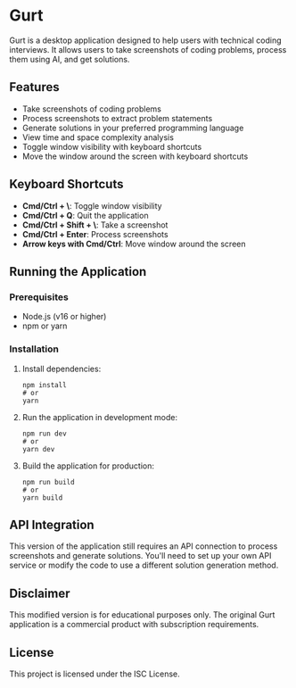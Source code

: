 # Gurt

Gurt is a desktop application designed to help users with technical coding interviews. It allows users to take screenshots of coding problems, process them using AI, and get solutions.

## Features

- Take screenshots of coding problems
- Process screenshots to extract problem statements
- Generate solutions in your preferred programming language
- View time and space complexity analysis
- Toggle window visibility with keyboard shortcuts
- Move the window around the screen with keyboard shortcuts

## Keyboard Shortcuts

- **Cmd/Ctrl + \\**: Toggle window visibility
- **Cmd/Ctrl + Q**: Quit the application
- **Cmd/Ctrl + Shift + \\**: Take a screenshot
- **Cmd/Ctrl + Enter**: Process screenshots
- **Arrow keys with Cmd/Ctrl**: Move window around the screen

## Running the Application

### Prerequisites

- Node.js (v16 or higher)
- npm or yarn

### Installation

1. Install dependencies:

   ```
   npm install
   # or
   yarn
   ```

2. Run the application in development mode:

   ```
   npm run dev
   # or
   yarn dev
   ```

3. Build the application for production:
   ```
   npm run build
   # or
   yarn build
   ```

## API Integration

This version of the application still requires an API connection to process screenshots and generate solutions. You'll need to set up your own API service or modify the code to use a different solution generation method.

## Disclaimer

This modified version is for educational purposes only. The original Gurt application is a commercial product with subscription requirements.

## License

This project is licensed under the ISC License.

